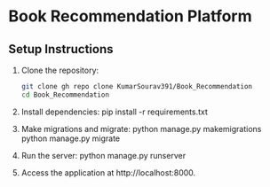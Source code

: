 # Book Recommendation Platform

## Setup Instructions

1. Clone the repository:
   ```sh
   git clone gh repo clone KumarSourav391/Book_Recommendation
   cd Book_Recommendation

2. Install dependencies:
   pip install -r requirements.txt

3. Make migrations and migrate:
   python manage.py makemigrations
   python manage.py migrate

4. Run the server:
   python manage.py runserver

5. Access the application at http://localhost:8000.

